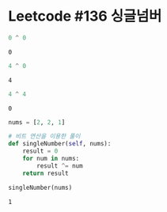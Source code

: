 # Leetcode #136 싱글넘버


```python
0 ^ 0
``` 




    0




```python
4 ^ 0
```




    4




```python
4 ^ 4
```




    0




```python
nums = [2, 2, 1]
```


```python
# 비트 연산을 이용한 풀이
def singleNumber(self, nums):
    result = 0
    for num in nums:
        result ^= num
    return result
```


```python
singleNumber(nums)
```




    1


